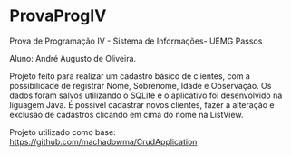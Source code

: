 # ProvaProgIV
Prova de Programação IV - Sistema de Informações- UEMG Passos

Aluno: André Augusto de Oliveira.

Projeto feito para realizar um cadastro básico de clientes, com a possibilidade de registrar Nome, Sobrenome, Idade e Observação. 
Os dados foram salvos utilizando o SQLite e o aplicativo foi desenvolvido na liguagem Java.
É possível cadastrar novos clientes, fazer a alteração e exclusão de cadastros clicando em cima do nome na ListView.

Projeto utilizado como base: https://github.com/machadowma/CrudApplication
